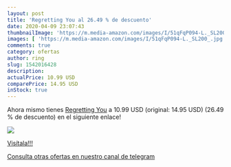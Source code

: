 ```yaml
---
layout: post
title: 'Regretting You al 26.49 % de descuento'
date: 2020-04-09 23:07:43
thumbnailImage: 'https://m.media-amazon.com/images/I/51qFqP094-L._SL200_.jpg'
images: [ 'https://m.media-amazon.com/images/I/51qFqP094-L._SL200_.jpg' ]
comments: true
category: ofertas
author: ring
slug: 1542016428
description:
actualPrice: 10.99 USD
comparePrice: 14.95 USD
inStock: true
---
```


Ahora mismo tienes [Regretting You](https://www.amazon.com/dp/1542016428/?tag=redken08-20) a 10.99 USD (original: 14.95 USD) (26.49 %  de descuento) en el siguiente enlace!

[![](https://m.media-amazon.com/images/I/51qFqP094-L._SL200_.jpg)](https://www.amazon.com/dp/1542016428/?tag=redken08-20)

[Visítala!!!](https://www.amazon.com/dp/1542016428/?tag=redken08-20)

[Consulta otras ofertas en nuestro canal de telegram](https://t.me/s/ofertas25)
